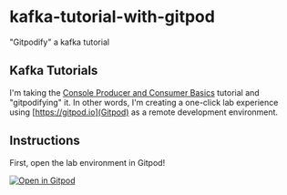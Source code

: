 # kafka-tutorial-with-gitpod
"Gitpodify" a kafka tutorial

## Kafka Tutorials

I'm taking the [Console Producer and Consumer Basics](https://kafka-tutorials.confluent.io/kafka-console-consumer-producer-basics/kafka.html) tutorial and "gitpodifying" it. In other words, I'm creating a one-click lab experience using [https://gitpod.io](Gitpod) as a remote development environment.

## Instructions

First, open the lab environment in Gitpod!

[![Open in Gitpod](https://gitpod.io/button/open-in-gitpod.svg)](https://gitpod.io/#https://github.com/chuck-alt-delete/kafka-tutorial-with-gitpod)



